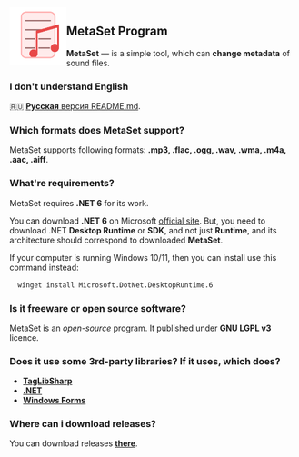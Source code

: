 <img width="100" height="100" align="left" alt="MetaSet Logo" src="metaset_material.png"/>

## MetaSet Program
**MetaSet** — is a simple tool, which can **change metadata** of sound files. 

### I don't understand English
🇷🇺 [**Русская** версия README.md](README.ru-RU.md).

### Which formats does MetaSet support?
MetaSet supports following formats: **.mp3, .flac, .ogg, .wav, .wma, .m4a, .aac, .aiff**.

### What're requirements?
MetaSet requires **.NET 6** for its work.

You can download **.NET 6** on Microsoft [official site](https://dotnet.microsoft.com/en-us/download/dotnet).
But, you need to download .NET **Desktop Runtime** or **SDK**, and not just **Runtime**, and its architecture should correspond to downloaded **MetaSet**.

If your computer is running Windows 10/11, then you can install use this command instead:
```bash
  winget install Microsoft.DotNet.DesktopRuntime.6
```

### Is it freeware or open source software?
MetaSet is an *open-source* program. It published under **GNU LGPL v3** licence.

### Does it use some 3rd-party libraries? If it uses, which does?
  - **[TagLibSharp](http://github.com/mono/taglib-sharp)**
  - **[.NET](http://github.com/dotnet/core)**
  - **[Windows Forms](http://github.com/dotnet/winforms)**
  
### Where can i download releases?
You can download releases [**there**](https://github.com/emildalalyan/MetaSet/releases).
  
